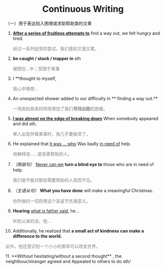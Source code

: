 # <div style="text-align:center">Continuous Writing</div>
（一）用于表达陷入困境或求助帮助类的文章
1. **<u>After a series of fruitless attempts to</u>** find a way out, we felt hungry and tired.
   <p style="color: grey;">经过一系列徒劳的尝试，我们感到又饿又累。</p>
2. **be caught / stuck / trapper in** sth
   <p style="color: grey;">被困在…中；受困于某事</p>
3. I **thought to myself, 
   <p style="color: grey;">我心中暗想…</p>
4. An unexpected shower added to our difficulty in ** finding a way out.**
   <p style="color: grey;">一场突如其来的阵雨增加了我们<strong style="color: grey;">寻找出路</strong>的困难。</p>
5. **<u>I was almost on the edge of breaking down</u>** When somebody appeared and did sth.
   <p style="color: grey;">某人出现并做某事时，我几乎要崩溃了。</p>
6. He explained that <u>it was ... who</u> Was badly <u>in need of</u> help.
   <p style="color: grey;">他解释说……是急需帮助的人。</p>
7. *（倒装句）* <u>Never can we</u> **turn a blind eye to** those who are in need of help.
   <p style="color: grey;">我们绝不能对那些需要帮助的人视而不见。</p>
8. *（主语从句）* **What you have done** will make a meaningful Christmas.
   <p style="color: grey;">你所做的一切将使这个圣诞节充满意义。</p>
9. **Hearing** <u>what is father said</u>, he…
   <p style="color: grey;">听到父亲的话，他…</p>
10. Additionally, he realized that **a small act of kindness can make a difference to the world.**
   <p style="color: grey;">此外，他还意识到一个小小的善举可以改变世界。</p>
11. **Without hesitating/without a second thought** , the neightbour/stranger agreed and Appealed to others to do sth/